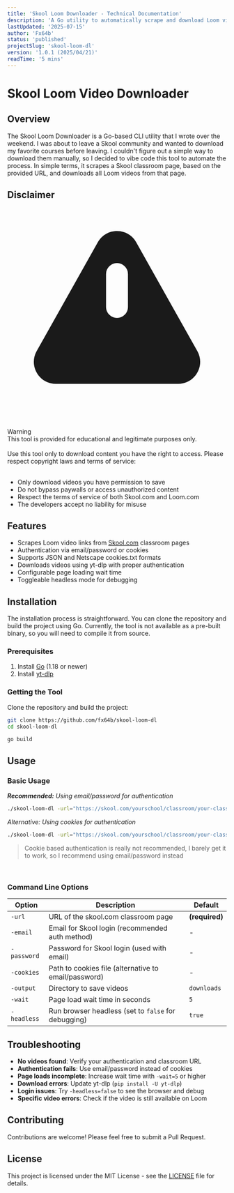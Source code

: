 ```yaml
---
title: 'Skool Loom Downloader - Technical Documentation'
description: 'A Go utility to automatically scrape and download Loom videos from Skool.com classrooms.'
lastUpdated: '2025-07-15'
author: 'Fx64b'
status: 'published'
projectSlug: 'skool-loom-dl'
version: '1.0.1 (2025/04/21)'
readTime: '5 mins'
---
```


# Skool Loom Video Downloader

## Overview

The Skool Loom Downloader is a Go-based CLI utility that I wrote over the weekend. I was about to leave a Skool community and wanted to download my favorite courses before leaving.
I couldn't figure out a simple way to download them manually, so I decided to vibe code this tool to automate the process.
In simple terms, it scrapes a Skool classroom page, based on the provided URL, and downloads all Loom videos from that page.

## Disclaimer

<div className="border-l-4 mt-4 border-destructive bg-destructive/10 p-4 rounded-md">
  <div className="flex space-x-3">
    <div className="mt-1">
      <svg className="h-5 w-5 text-destructive" viewBox="0 0 20 20" fill="currentColor">
        <path fillRule="evenodd" d="M8.257 3.099c.765-1.36 2.722-1.36 3.486 0l5.58 9.92c.75 1.334-.213 2.98-1.742 2.98H4.42c-1.53 0-2.493-1.646-1.743-2.98l5.58-9.92zM11 13a1 1 0 11-2 0 1 1 0 012 0zm-1-8a1 1 0 00-1 1v3a1 1 0 002 0V6a1 1 0 00-1-1z" clipRule="evenodd" />
      </svg>
    </div>
    <div className="ml-2">
      <span className="text-md font-medium text-destructive">Warning</span>
      <div className="mt-2 text-sm text-destructive/80">
        This tool is provided for educational and legitimate purposes only.
      </div>
    </div>
  </div>
</div>
<br/>
Use this tool only to download content you have the right to access. Please respect copyright laws and terms of service:
<br/><br/>
<ul>
    <li>Only download videos you have permission to save</li>
    <li>Do not bypass paywalls or access unauthorized content</li>
    <li>Respect the terms of service of both Skool.com and Loom.com</li>
    <li>The developers accept no liability for misuse</li>
</ul>

## Features

- Scrapes Loom video links from [Skool.com](https://skool.com) classroom pages
- Authentication via email/password or cookies
- Supports JSON and Netscape cookies.txt formats
- Downloads videos using yt-dlp with proper authentication
- Configurable page loading wait time
- Toggleable headless mode for debugging

## Installation

The installation process is straightforward. You can clone the repository and build the project using Go. Currently, the tool is not available as a pre-built binary, so you will need to compile it from source.

### Prerequisites

1. Install [Go](https://golang.org/doc/install) (1.18 or newer)
2. Install [yt-dlp](https://github.com/yt-dlp/yt-dlp#installation)

### Getting the Tool

Clone the repository and build the project:

```bash
git clone https://github.com/fx64b/skool-loom-dl
cd skool-loom-dl

go build
```

## Usage

### Basic Usage

_**Recommended:** Using email/password for authentication_

```bash
./skool-loom-dl -url="https://skool.com/yourschool/classroom/your-classroom" -email="your@email.com" -password="yourpassword"
```

_Alternative: Using cookies for authentication_

```bash
./skool-loom-dl -url="https://skool.com/yourschool/classroom/your-classroom" -cookies="cookies.json"
```

> Cookie based authentication is really not recommended, I barely get it to work, so I recommend using email/password instead

<br/>

### Command Line Options

| Option      | Description                                          | Default        |
| ----------- | ---------------------------------------------------- | -------------- |
| `-url`      | URL of the skool.com classroom page                  | **(required)** |
| `-email`    | Email for Skool login (recommended auth method)      | -              |
| `-password` | Password for Skool login (used with email)           | -              |
| `-cookies`  | Path to cookies file (alternative to email/password) | -              |
| `-output`   | Directory to save videos                             | `downloads`    |
| `-wait`     | Page load wait time in seconds                       | `5`            |
| `-headless` | Run browser headless (set to `false` for debugging)  | `true`         |

## Troubleshooting

- **No videos found**: Verify your authentication and classroom URL
- **Authentication fails**: Use email/password instead of cookies
- **Page loads incomplete**: Increase wait time with `-wait=5` or higher
- **Download errors**: Update yt-dlp (`pip install -U yt-dlp`)
- **Login issues**: Try `-headless=false` to see the browser and debug
- **Specific video errors**: Check if the video is still available on Loom

## Contributing

Contributions are welcome! Please feel free to submit a Pull Request.

## License

This project is licensed under the MIT License - see the [LICENSE](https://github.com/Fx64b/skool-loom-dl/blob/main/LICENSE) file for details.
